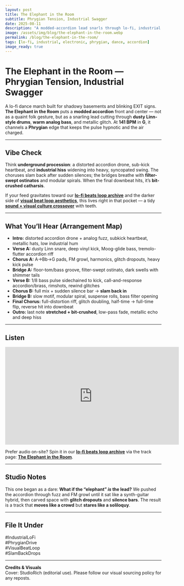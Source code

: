 ```yaml
---
layout: post
title: The Elephant in the Room
subtitle: Phrygian Tension, Industrial Swagger
date: 2025-08-11
description: "A modded-accordion lead snarls through lo-fi, industrial textures — Phrygian-dark chords, slam-back drops, and bit-crushed echoes at 141 BPM."
image: /assets/img/blog/the-elephant-in-the-room.webp
permalink: /blog/the-elephant-in-the-room/
tags: [lo-fi, industrial, electronic, phrygian, dance, accordion]
image_ready: true
---
```


# The Elephant in the Room — Phrygian Tension, Industrial Swagger

A lo-fi dance march built for shadowy basements and blinking EXIT signs. **The Elephant in the Room** puts a **modded accordion** front and center — not as a quaint folk gesture, but as a snarling lead cutting through **dusty Linn-style drums**, **warm analog bass**, and metallic glitch. At **141 BPM** in **G**, it channels a **Phrygian** edge that keeps the pulse hypnotic and the air charged.

---

## Vibe Check

Think **underground procession**: a distorted accordion drone, sub-kick heartbeat, and **industrial hiss** widening into heavy, syncopated swing. The choruses slam back after sudden silences; the bridges breathe with **filter-swept ostinatos** and modular spirals. When the final downbeat hits, it’s **bit-crushed catharsis**.

If your feed gravitates toward our **[lo-fi beats loop archive](/tracks/)** and the darker side of **[visual beat loop aesthetics](/tag/visual-beat-loop/)**, this lives right in that pocket — a tidy **[sound + visual culture crossover](/tag/crossovers/)** with teeth.

---

## What You’ll Hear (Arrangement Map)

- **Intro:** distorted accordion drone + analog fuzz, subkick heartbeat, metallic hats, low industrial hum
- **Verse A:** dusty Linn snare, deep vinyl kick, Moog-glide bass, tremolo-flutter accordion riff
- **Chorus A:** A→Bb→G pads, FM growl, harmonics, glitch dropouts, heavy kick pulse
- **Bridge A:** floor-tom/bass groove, filter-swept ostinato, dark swells with shimmer tails
- **Verse B:** 1/8 bass pulse sidechained to kick, call-and-response accordion/brass, rimshots, rewind glitches
- **Chorus B:** full mix + sudden silence bar → **slam back in**
- **Bridge B:** slow motif, modular spiral, suspense rolls, bass filter opening
- **Final Chorus:** full-distortion riff, glitch doubling, half-time → full-time flip, reverse hit into downbeat
- **Outro:** last note **stretched + bit-crushed**, low-pass fade, metallic echo and deep hiss

---

## Listen

<iframe width="560" height="315" src="https://www.youtube.com/embed/SBQe4tUjevE" title="The Elephant in the Room — StudioRich" frameborder="0" allow="accelerometer; autoplay; clipboard-write; encrypted-media; gyroscope; picture-in-picture; web-share" referrerpolicy="strict-origin-when-cross-origin" allowfullscreen></iframe>

Prefer audio on-site? Spin it in our **[lo-fi beats loop archive](/tracks/)** via the track page: **[The Elephant in the Room](/tracks/phrygian-elephant/)**.

---

## Studio Notes

This one began as a dare: **What if the “elephant” _is_ the lead?** We pushed the accordion through fuzz and FM growl until it sat like a synth-guitar hybrid, then carved space with **glitch dropouts** and **silence bars**. The result is a track that **moves like a crowd** but **stares like a soliloquy**.

---

## File It Under

#IndustrialLoFi  
#PhrygianDrive  
#VisualBeatLoop  
#SlamBackDrops

---

**Credits & Visuals**  
Cover: StudioRich (editorial use). Please follow our visual sourcing policy for any reposts.
